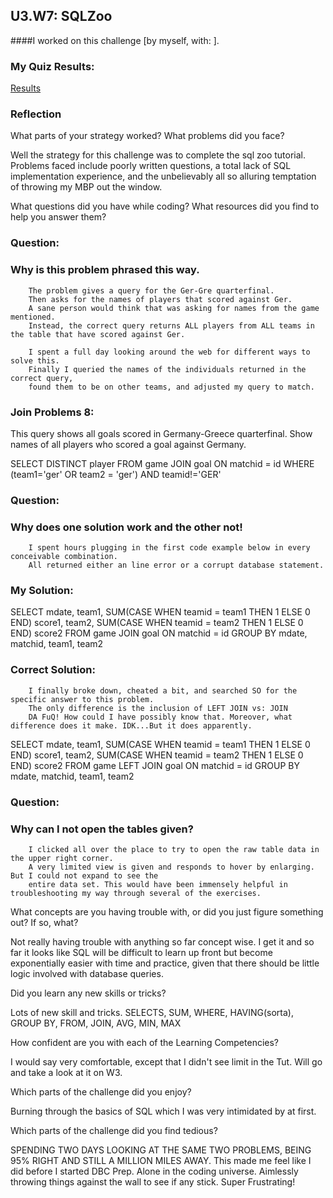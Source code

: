 ## U3.W7: SQLZoo

####I worked on this challenge [by myself, with: ].



### My Quiz Results:
<!-- Include the link to your image (saved in the imgs folder) to display it inline. -->

<a href="https://www.dropbox.com/s/3hru1wpvzxy4i4j/SQL_ZOO_screen_grab.jpg">Results</a>





### Reflection


What parts of your strategy worked? What problems did you face?

Well the strategy for this challenge was to complete the sql zoo tutorial. 
Problems faced include poorly written questions, a total lack of SQL implementation experience, 
and the unbelievably all so alluring temptation of throwing my MBP out the window.



What questions did you have while coding? What resources did you find to help you answer them?

### Question: 
### Why is this problem phrased this way. 

		The problem gives a query for the Ger-Gre quarterfinal.
		Then asks for the names of players that scored against Ger.
		A sane person would think that was asking for names from the game mentioned.
		Instead, the correct query returns ALL players from ALL teams in the table that have scored against Ger.

		I spent a full day looking around the web for different ways to solve this.
		Finally I queried the names of the individuals returned in the correct query,
		found them to be on other teams, and adjusted my query to match. 


### Join Problems 8:

This query shows all goals scored in Germany-Greece quarterfinal.
Show names of all players who scored a goal against Germany.



SELECT DISTINCT player
  FROM game JOIN goal ON matchid = id 
  WHERE (team1='ger' OR team2 = 'ger') AND teamid!='GER'

### Question: 
### Why does one solution work and the other not!

		I spent hours plugging in the first code example below in every conceivable combination.
		All returned either an line error or a corrupt database statement.

### My Solution:

SELECT mdate, team1,
SUM(CASE WHEN teamid = team1 THEN 1 ELSE 0 END) score1,
team2,
SUM(CASE WHEN teamid = team2 THEN 1 ELSE 0 END) score2
FROM game JOIN goal ON matchid = id GROUP BY mdate, matchid, team1, team2

### Correct Solution:
		I finally broke down, cheated a bit, and searched SO for the specific answer to this problem.
		The only difference is the inclusion of LEFT JOIN vs: JOIN
		DA FuQ! How could I have possibly know that. Moreover, what difference does it make. IDK...But it does apparently.

SELECT mdate, team1,
SUM(CASE WHEN teamid = team1 THEN 1 ELSE 0 END) score1,
team2,
SUM(CASE WHEN teamid = team2 THEN 1 ELSE 0 END) score2
FROM game LEFT JOIN goal ON matchid = id GROUP BY mdate, matchid, team1, team2

### Question:
### Why can I not open the tables given?

		I clicked all over the place to try to open the raw table data in the upper right corner.
		A very limited view is given and responds to hover by enlarging. But I could not expand to see the
		entire data set. This would have been immensely helpful in troubleshooting my way through several of the exercises.






What concepts are you having trouble with, or did you just figure something out? If so, what?

Not really having trouble with anything so far concept wise. I get it and so far it looks like SQL will be difficult to learn up front but become exponentially easier with time and practice, given that there should be little logic involved with database queries.

Did you learn any new skills or tricks?

Lots of new skill and tricks. SELECTS, SUM, WHERE, HAVING(sorta), GROUP BY, FROM, JOIN, AVG, MIN, MAX

How confident are you with each of the Learning Competencies?

I would say very comfortable, except that I didn't see limit in the Tut. Will go and take a look at it on W3.

Which parts of the challenge did you enjoy?

Burning through the basics of SQL which I was very intimidated by at first.

Which parts of the challenge did you find tedious?

SPENDING TWO DAYS LOOKING AT THE SAME TWO PROBLEMS, BEING 95% RIGHT AND STILL A MILLION MILES AWAY.
This made me feel like I did before I started DBC Prep. Alone in the coding universe. Aimlessly throwing things against the wall to see if any stick. Super Frustrating!

